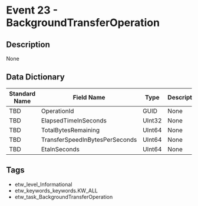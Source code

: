 # Event 23 - BackgroundTransferOperation

## Description
None

## Data Dictionary
|Standard Name|Field Name|Type|Description|Sample Value|
|---|---|---|---|---|
|TBD|OperationId|GUID|None|`None`|
|TBD|ElapsedTimeInSeconds|UInt32|None|`None`|
|TBD|TotalBytesRemaining|UInt64|None|`None`|
|TBD|TransferSpeedInBytesPerSeconds|UInt64|None|`None`|
|TBD|EtaInSeconds|UInt64|None|`None`|

## Tags
* etw_level_Informational
* etw_keywords_keywords.KW_ALL
* etw_task_BackgroundTransferOperation